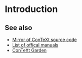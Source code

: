 # Introduction

## See also
- [Mirror of ConTeXt source code][1]
- [List of offical manuals][2]
- [ConTeXt Garden][3]

[1]: https://bitbucket.org/phg/context-mirror/
[2]: http://www.pragma-ade.com/overview.htm
[3]: http://wiki.contextgarden.net/
